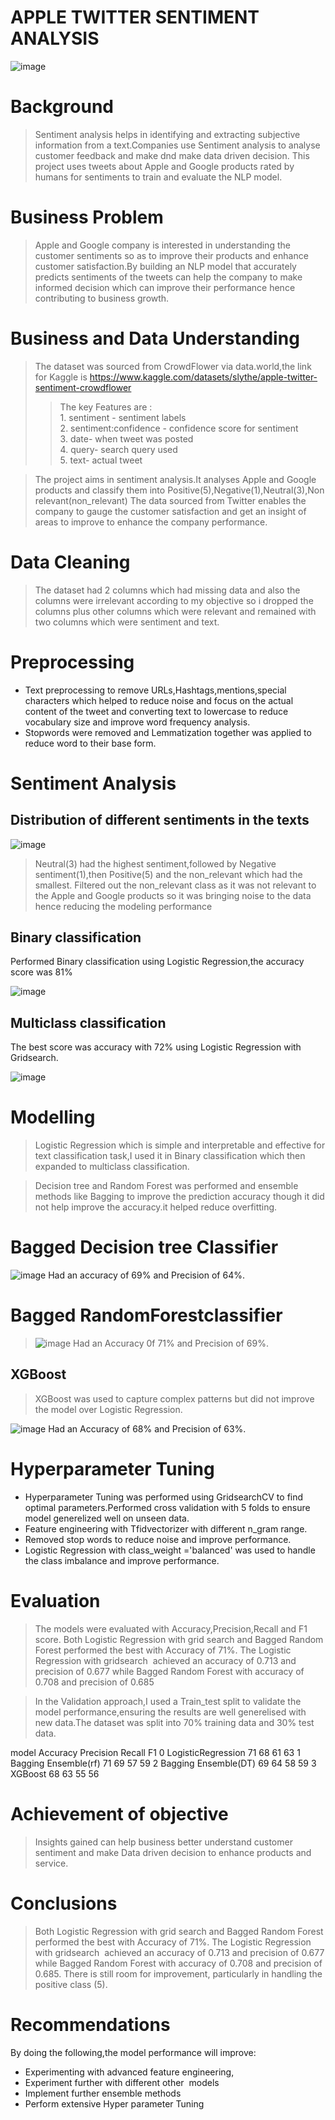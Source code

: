 # APPLE TWITTER SENTIMENT ANALYSIS 

![image](https://github.com/user-attachments/assets/69055492-074f-476d-b995-37ef3a82de20)

# Background
>Sentiment analysis helps in identifying and extracting subjective information from a text.Companies use Sentiment analysis to analyse customer feedback and  make dnd make data driven decision.
>This project uses tweets about Apple and Google products rated by humans for sentiments to train and evaluate the NLP model.

# Business Problem 
>Apple and Google company is interested in understanding the customer sentiments so as to improve their products and enhance customer satisfaction.By building an NLP model that accurately predicts sentiments of the tweets can help the company to make informed decision which can improve their performance hence contributing to business growth. 

# Business and Data Understanding
>The dataset was sourced from CrowdFlower via data.world,the link for Kaggle is  https://www.kaggle.com/datasets/slythe/apple-twitter-sentiment-crowdflower
>>The key Features are :
<br>1. sentiment - sentiment labels
<br>2. sentiment:confidence - confidence score for sentiment
<br>3. date- when tweet was posted
<br>4. query- search query used
<br>5. text- actual tweet

>The project aims in sentiment analysis.It analyses Apple and Google products and classify them into Positive(5),Negative(1),Neutral(3),Non relevant(non_relevant)
>The data sourced from Twitter enables the company to gauge the customer satisfaction and get an insight of areas to improve to enhance the company performance.

# Data Cleaning
>The dataset had 2 columns which had missing data and also the columns were irrelevant according to my objective so i dropped the columns plus other columns which were relevant and remained with two columns which were sentiment and text.

# Preprocessing
- Text preprocessing to remove URLs,Hashtags,mentions,special characters which helped to reduce noise and focus on the actual content of the tweet and converting text to lowercase to reduce vocabulary size and improve word frequency analysis.
- Stopwords were removed and Lemmatization together was applied to reduce word to their base form.

# Sentiment Analysis
## Distribution of different sentiments in the texts

![image](https://github.com/user-attachments/assets/f1656cde-71e2-48d8-8801-1b6add6db3ac)

> Neutral(3) had the highest sentiment,followed by Negative sentiment(1),then Positive(5) and the non_relevant which had the smallest.
> Filtered out the non_relevant class as it was not relevant to the Apple and Google products so it was bringing  noise to the data hence reducing the modeling performance

## Binary classification 
Performed Binary classification using Logistic Regression,the accuracy score was 81%

![image](https://github.com/user-attachments/assets/ee9c4dc4-4a12-47f2-ad8b-2ac91cb5e1a5)

## Multiclass classification
The best score was accuracy with 72% using Logistic Regression with Gridsearch. 

![image](https://github.com/user-attachments/assets/f87f0209-45a5-4785-84f6-9d15d835dff2)

# Modelling
>Logistic Regression which is simple and interpretable and effective for text classification task,I used it in Binary classification which then expanded to multiclass classification.

> Decision tree and Random Forest was performed and ensemble methods like Bagging to improve the prediction accuracy though it did not help improve the accuracy.it helped reduce overfitting.

# Bagged Decision tree Classifier
![image](https://github.com/user-attachments/assets/d1fb9e84-4a22-47b1-b013-0e3fd7d5f4b4)
Had an accuracy of 69% and Precision of 64%.

# Bagged RandomForestclassifier
> ![image](https://github.com/user-attachments/assets/c3e53fc9-43dd-4d19-93df-dcc886d69297)
> Had an Accuracy 0f 71% and Precision of 69%.

## XGBoost
> XGBoost was used to capture complex patterns but did not improve the model over Logistic Regression.

![image](https://github.com/user-attachments/assets/e8f25502-c2f4-4b16-be42-f3010f4b8716)
Had an Accuracy of 68% and Precision of 63%.

# Hyperparameter Tuning
- Hyperparameter Tuning was performed using GridsearchCV to find optimal parameters.Performed cross validation with 5 folds to ensure model generelized well on unseen data.
- Feature engineering with Tfidvectorizer with different n_gram range.
- Removed stop words to reduce noise and improve performance.
- Logistic Regression with class_weight ='balanced' was used to handle the class imbalance and improve performance.

# Evaluation
>The models were evaluated with Accuracy,Precision,Recall and F1 score.
>Both Logistic Regression with grid search and Bagged Random Forest performed the best with Accuracy of 71%.
>The Logistic Regression with gridsearch  achieved an accuracy of 0.713 and precision of 0.677 while Bagged Random Forest with accuracy of 0.708 and precision of 0.685

> In the Validation approach,I used a Train_test split to validate the model performance,ensuring the results are well generelised with new data.The dataset was split into 70% training data and 30% test data.

model	              Accuracy	Precision	Recall	F1
0	LogisticRegression	71	 68	61	63
1	Bagging Ensemble(rf)	71	69	57	59
2	Bagging Ensemble(DT)	69	64	58	59
3	XGBoost	              68	63	55	56

# Achievement of objective
> Insights gained can help business better understand customer sentiment and make Data driven decision to enhance products and service.

# Conclusions
> Both Logistic Regression with grid search and Bagged Random Forest performed the best with Accuracy of 71%.
> The Logistic Regression with gridsearch  achieved an accuracy of 0.713 and precision of 0.677 while Bagged Random Forest with accuracy of 0.708 and precision of 0.685.
> There is still room for improvement, particularly in handling the positive class (5).

# Recommendations
By doing the following,the model performance will improve:
- Experimenting with advanced feature engineering, 
- Experiment further with different other  models
- Implement further ensemble methods
- Perform extensive Hyper parameter Tuning


